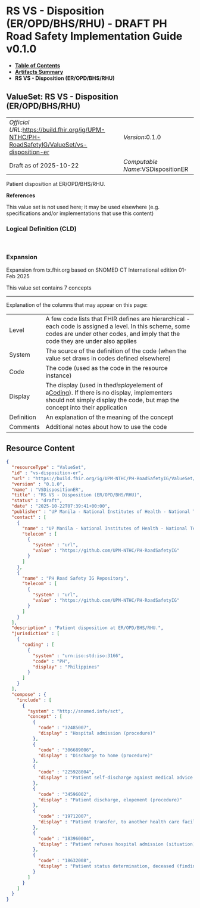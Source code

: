# RS VS - Disposition (ER/OPD/BHS/RHU) - DRAFT PH Road Safety Implementation Guide v0.1.0

* [**Table of Contents**](toc.md)
* [**Artifacts Summary**](artifacts.md)
* **RS VS - Disposition (ER/OPD/BHS/RHU)**

## ValueSet: RS VS - Disposition (ER/OPD/BHS/RHU) 

| | |
| :--- | :--- |
| *Official URL*:https://build.fhir.org/ig/UPM-NTHC/PH-RoadSafetyIG/ValueSet/vs-disposition-er | *Version*:0.1.0 |
| Draft as of 2025-10-22 | *Computable Name*:VSDispositionER |

 
Patient disposition at ER/OPD/BHS/RHU. 

 **References** 

This value set is not used here; it may be used elsewhere (e.g. specifications and/or implementations that use this content)

### Logical Definition (CLD)

 

### Expansion

Expansion from tx.fhir.org based on SNOMED CT International edition 01-Feb 2025

This value set contains 7 concepts

-------

 Explanation of the columns that may appear on this page: 

| | |
| :--- | :--- |
| Level | A few code lists that FHIR defines are hierarchical - each code is assigned a level. In this scheme, some codes are under other codes, and imply that the code they are under also applies |
| System | The source of the definition of the code (when the value set draws in codes defined elsewhere) |
| Code | The code (used as the code in the resource instance) |
| Display | The display (used in the*display*element of a[Coding](http://hl7.org/fhir/R4/datatypes.html#Coding)). If there is no display, implementers should not simply display the code, but map the concept into their application |
| Definition | An explanation of the meaning of the concept |
| Comments | Additional notes about how to use the code |



## Resource Content

```json
{
  "resourceType" : "ValueSet",
  "id" : "vs-disposition-er",
  "url" : "https://build.fhir.org/ig/UPM-NTHC/PH-RoadSafetyIG/ValueSet/vs-disposition-er",
  "version" : "0.1.0",
  "name" : "VSDispositionER",
  "title" : "RS VS - Disposition (ER/OPD/BHS/RHU)",
  "status" : "draft",
  "date" : "2025-10-22T07:39:41+00:00",
  "publisher" : "UP Manila - National Institutes of Health - National Telehealth Center",
  "contact" : [
    {
      "name" : "UP Manila - National Institutes of Health - National Telehealth Center",
      "telecom" : [
        {
          "system" : "url",
          "value" : "https://github.com/UPM-NTHC/PH-RoadSafetyIG"
        }
      ]
    },
    {
      "name" : "PH Road Safety IG Repository",
      "telecom" : [
        {
          "system" : "url",
          "value" : "https://github.com/UPM-NTHC/PH-RoadSafetyIG"
        }
      ]
    }
  ],
  "description" : "Patient disposition at ER/OPD/BHS/RHU.",
  "jurisdiction" : [
    {
      "coding" : [
        {
          "system" : "urn:iso:std:iso:3166",
          "code" : "PH",
          "display" : "Philippines"
        }
      ]
    }
  ],
  "compose" : {
    "include" : [
      {
        "system" : "http://snomed.info/sct",
        "concept" : [
          {
            "code" : "32485007",
            "display" : "Hospital admission (procedure)"
          },
          {
            "code" : "306689006",
            "display" : "Discharge to home (procedure)"
          },
          {
            "code" : "225928004",
            "display" : "Patient self-discharge against medical advice (procedure)"
          },
          {
            "code" : "34596002",
            "display" : "Patient discharge, elopement (procedure)"
          },
          {
            "code" : "19712007",
            "display" : "Patient transfer, to another health care facility (procedure)"
          },
          {
            "code" : "183960004",
            "display" : "Patient refuses hospital admission (situation)"
          },
          {
            "code" : "18632008",
            "display" : "Patient status determination, deceased (finding)"
          }
        ]
      }
    ]
  }
}

```
